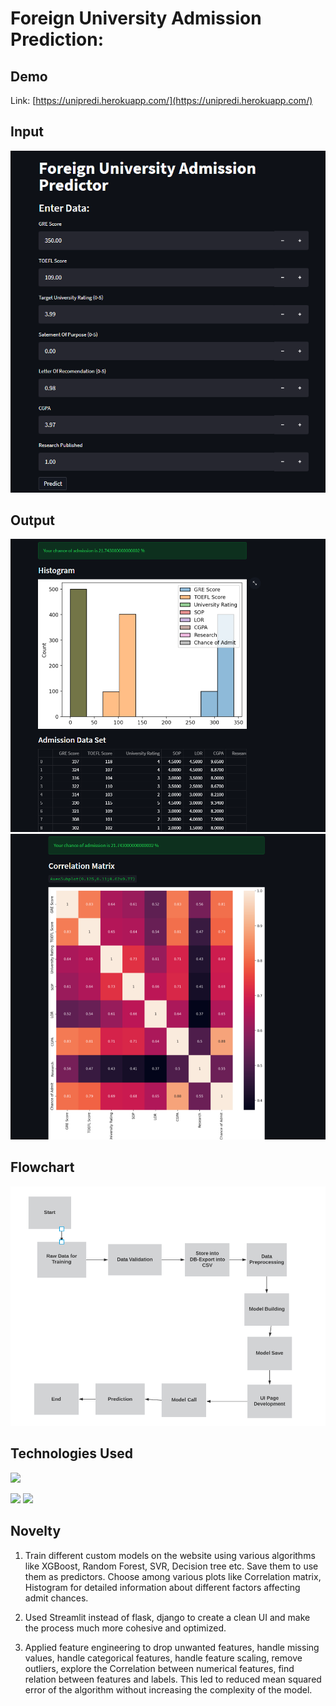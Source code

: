 # Foreign University Admission Prediction: 

## Demo
Link: [https://unipredi.herokuapp.com/](https://unipredi.herokuapp.com/)

## Input
[![](https://github.com/anmoldeep7/foreign-university-admission/blob/main/Input.png)](https://unipredi.herokuapp.com/)

## Output
[![](https://github.com/anmoldeep7/foreign-university-admission/blob/main/Output.png)](https://unipredi.herokuapp.com/)
[![](https://github.com/anmoldeep7/foreign-university-admission/blob/main/Output2.png)](https://unipredi.herokuapp.com/)


## Flowchart 
<p align="center">
  <img src="https://github.com/anmoldeep7/foreign-university-admission/blob/main/flowchart.png"/>
</p>

## Technologies Used

![](https://forthebadge.com/images/badges/made-with-python.svg)

[<img target="_blank" src="https://streamlit.io/images/brand/streamlit-logo-secondary-colormark-lighttext.png" width=170>](https://streamlit.io/) [<img target="_blank" src="https://scikit-learn.org/stable/_static/scikit-learn-logo-small.png" width=200>](https://scikit-learn.org/stable/) 


## Novelty
1) Train different custom models on the website using various algorithms like XGBoost, Random Forest, SVR, Decision tree etc. Save them to use them as predictors. Choose among various plots like Correlation matrix, Histogram for detailed information about different factors affecting admit chances.

2) Used Streamlit instead of flask, django to create a clean UI and make the process much more cohesive and optimized. 

2) Applied feature engineering to drop unwanted features, handle missing values, handle categorical features, handle feature scaling, remove outliers, explore the Correlation between numerical features, find relation between features and labels. This led to reduced mean squared error of the algorithm without increasing the complexity of the model.

